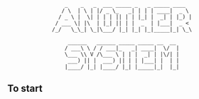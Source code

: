                       _    _   _  ___ _____ _   _ _____ ____  
                     / \  | \ | |/ _ \_   _| | | | ____|  _ \ 
                    / _ \ |  \| | | | || | | |_| |  _| | |_) |
                   / ___ \| |\  | |_| || | |  _  | |___|  _ < 
                  /_/   \_\_| \_|\___/ |_| |_| |_|_____|_| \_\
                                                              
                       ______   ______ _____ _____ __  __ 
                      / ___\ \ / / ___|_   _| ____|  \/  |
                      \___ \\ V /\___ \ | | |  _| | |\/| |
                       ___) || |  ___) || | | |___| |  | |
                      |____/ |_| |____/ |_| |_____|_|  |_|
                                                          

## To start